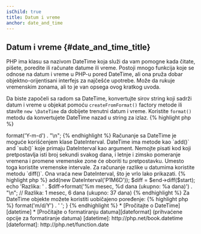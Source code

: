 ```yaml
---
isChild: true
title: Datum i vreme
anchor: date_and_time
---
```


## Datum i vreme {#date_and_time_title}

PHP ima klasu sa nazivom DateTime koja služi da vam pomogne kada čitate, pišete, poredite ili računate datume ili vreme.
Postoji mnogo funkcija koje se odnose na datum i vreme u PHP-u pored DateTime, ali ona pruža dobar objektno-orijentisani
interfejs za najčešće upotrebe. Može da rukuje vremenskim zonama, ali to je van opsega ovog kratkog uvoda.

Da biste započeli sa radom sa DateTime, konvertujte sirov string koji sadrži datum i vreme u objekat pomoću
`createFromFormat()` factory metode ili stavite `new \DateTime` da dobijete trenutni datum i vreme. Koristite `format()`
metodu da konvertujete DateTime nazad u string za izlaz.
{% highlight php %}
<?php
$raw = '22. 11. 1968';
$start = DateTime::createFromFormat('d. m. Y', $raw);

echo 'Start date: ' . $start->format('Y-m-d') . "\n";
{% endhighlight %}

Računanje sa DateTime je moguće korišćenjem klase DateInterval. DateTime ima metode kao `add()` and `sub()` koje primaju
DateInterval kao argument. Nemojte pisati kod koji pretpostavlja isti broj sekundi svakog dana, i letnje i zimsko
pomeranje vremena i promene vremenske zone će oboriti tu pretpostavku. Umesto toga koristite vremenske intervale. Za
računanje razlike u datumima koristite metodu `diff()`. Ona vraća new DateInterval, što je vrlo lako prikazati.
{% highlight php %}
<?php
// kreiramo kopiju $start i dodajemo jedan mesec i 6 dana
$end = clone $start;
$end->add(new DateInterval('P1M6D'));

$diff = $end->diff($start);
echo 'Razlika: ' . $diff->format('%m mesec, %d dana (ukupno: %a dana)') . "\n";
// Razlika: 1 mesec, 6 dana (ukupno: 37 dana)
{% endhighlight %}

Za DateTime objekte možete koristiti uobičajeno poređenje:
{% highlight php %}
<?php
if ($start < $end) {
    echo "Početak je pre kraja!\n";
}
{% endhighlight %}

Poslednji primer će demonstrirati DatePeriod klasu. Koristi se za iteraciju nad rekurzivnim događajima (recurring).
Može da primi dva DateTime objekta, početak i kraj, i interval za koji vraća sve događaje između.
{% highlight php %}
<?php
// štampaj svaki četvrtak između $start i $end
$periodInterval = \DateInterval::createFromDateString('first thursday');
$periodIterator = new \DatePeriod($start, $periodInterval, $end, \DatePeriod::EXCLUDE_START_DATE);
foreach ($periodIterator as $date) {
    // štampaj svaki datum u periodu
    echo $date->format('m/d/Y') . ' ';
}
{% endhighlight %}

* [Pročitajte o DateTime][datetime]
* [Pročitajte o formatiranju datuma][dateformat] (prihvaćene opcije za formatiranje datuma)

[datetime]: http://php.net/book.datetime
[dateformat]: http://php.net/function.date
